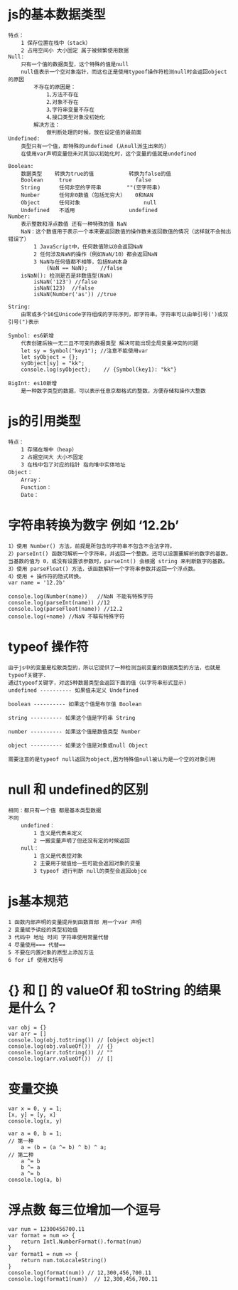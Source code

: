 <!--
 * @Author: Mr.xie
 * @Date: 2021-07-21 16:32:04
 * @LastEditTime: 2021-07-22 11:33:29
 * @LastEditors: Mr.xie
 * @Description: 
 * @FilePath: /homeWork/js进阶/js的数据类型.md
 * 可以输入预定的版权声明、个性签名、空行等
-->
# js的基本数据类型 
    特点：
        1 保存位置在栈中（stack）
        2 占用空间小 大小固定 属于被频繁使用数据
    Null:
        只有一个值的数据类型，这个特殊的值是null
        null值表示一个空对象指针，而这也正是使用typeof操作符检测null时会返回object的原因
            不存在的原因是：
                1､方法不存在
                2､对象不存在
                3､字符串变量不存在
                4､接口类型对象没初始化 
            解决方法：
                做判断处理的时候，放在设定值的最前面
    Undefined:
        类型只有一个值，即特殊的undefined (从null派生出来的)
        在使用var声明变量但未对其加以初始化时，这个变量的值就是undefined
    
    Boolean:
        数据类型	转换为true的值	        转换为false的值
        Boolean	    true	                false
        String	    任何非空的字符串	    ""(空字符串)
        Number	    任何非0数值（包括无穷大）	0和NAN
        Object	    任何对象	                null
        Undefined	不适用	                undefined
    Number:
        表示整数和浮点数值 还有一种特殊的值 NaN
        NaN：这个数值用于表示一个本来要返回数值的操作数未返回数值的情况（这样就不会抛出错误了）
            1 JavaScript中，任何数值除以0会返回NaN
            2 任何涉及NaN的操作（例如NaN/10）都会返回NaN
            3 NaN与任何值都不相等，包括NaN本身
                (NaN == NaN);    //false
        isNaN(): 检测是否是非数值型(NaN)
            isNaN('123') //false
            isNaN(123)  //false
            isNaN(Number('as')) //true

    String:
        由零或多个16位Unicode字符组成的字符序列，即字符串。字符串可以由单引号(')或双引号(")表示

    Symbol: es6新增 
        代表创建后独一无二且不可变的数据类型 解决可能出现全局变量冲突的问题
        let sy = Symbol("key1"); //注意不能使用var
        let syObject = {};
        syObject[sy] = "kk";
        console.log(syObject);    // {Symbol(key1): "kk"}

    BigInt: es10新增 
        是一种数字类型的数据，可以表示任意京都格式的整数，方便存储和操作大整数
# js的引用类型
    特点：
        1 存储在堆中（heap）
        2 占据空间大 大小不固定
        3 在栈中包了对应的指针 指向堆中实体地址
    Object：
        Array：
        Function：
        Date：
# 字符串转换为数字 例如 ‘12.2b’
    1）使用 Number() 方法，前提是所包含的字符串不包含不合法字符。
    2）parseInt() 函数可解析一个字符串，并返回一个整数。还可以设置要解析的数字的基数。当基数的值为 0，或没有设置该参数时，parseInt() 会根据 string 来判断数字的基数。
    3）使用 parseFloat() 方法，该函数解析一个字符串参数并返回一个浮点数。
    4）使用 + 操作符的隐式转换。
    var name = '12.2b'
    
    console.log(Number(name))   //NaN 不能有特殊字符
    console.log(parseInt(name)) //12
    console.log(parseFloat(name)) //12.2
    console.log(+name) //NaN 不鞥有特殊字符

# typeof 操作符
    由于js中的变量是松散类型的，所以它提供了一种检测当前变量的数据类型的方法，也就是typeof关键字.
    通过typeof关键字，对这5种数据类型会返回下面的值（以字符串形式显示)
    undefined ---------- 如果值未定义 Undefined

    boolean ---------- 如果这个值是布尔值 Boolean

    string ---------- 如果这个值是字符串 String

    number ---------- 如果这个值是数值类型 Number

    object ---------- 如果这个值是对象或null Object

    需要注意的是typeof null返回为object,因为特殊值null被认为是一个空的对象引用

# null 和 undefined的区别
    相同：都只有一个值 都是基本类型数据
    不同
        undefined：
            1 含义是代表未定义
            2 一搬变量声明了但还没有定的时候返回 
        null：
            1 含义是代表控对象
            2 主要用于赋值给一些可能会返回对象的变量
            3 typeof 进行判断 null的类型会返回objce
# js基本规范
    1 函数内部声明的变量提升到函数首部 用一个var 声明
    2 变量赋予读经的类型初始值
    3 代码中 地址 时间 字符串使用常量代替
    4 尽量使用=== 代替==
    5 不要在内置对象的原型上添加方法
    6 for if 使用大括号

# {} 和 [] 的 valueOf 和 toString 的结果是什么？
    var obj = {}
    var arr = []
    console.log(obj.toString()) // [object object]
    console.log(obj.valueOf())  // {}
    console.log(arr.toString()) // ""
    console.log(arr.valueOf())  // []

# 变量交换
    var x = 0, y = 1;
    [x, y] = [y, x]
    console.log(x, y)

    var a = 0, b = 1;
    // 第一种
        a = (b = (a ^= b) ^ b) ^ a;
    // 第二种
        a ^= b
        b ^= a
        a ^= b
    console.log(a, b)

# 浮点数 每三位增加一个逗号 
    var num = 12300456700.11
    var format = num => {
        return Intl.NumberFormat().format(num)
    }
    var format1 = num => {
        return num.toLocaleString()
    }
    console.log(format(num)) // 12,300,456,700.11
    console.log(format1(num))  // 12,300,456,700.11
